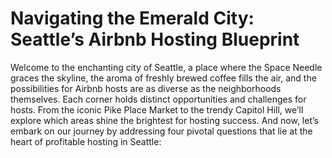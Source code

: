 # Navigating the Emerald City: Seattle’s Airbnb Hosting Blueprint

Welcome to the enchanting city of Seattle, a place where the Space Needle graces the skyline, the aroma of freshly brewed coffee fills the air, and the possibilities for Airbnb hosts are as diverse as the neighborhoods themselves. Each corner holds distinct opportunities and challenges for hosts. From the iconic Pike Place Market to the trendy Capitol Hill, we’ll explore which areas shine the brightest for hosting success. And now, let’s embark on our journey by addressing four pivotal questions that lie at the heart of profitable hosting in Seattle:
